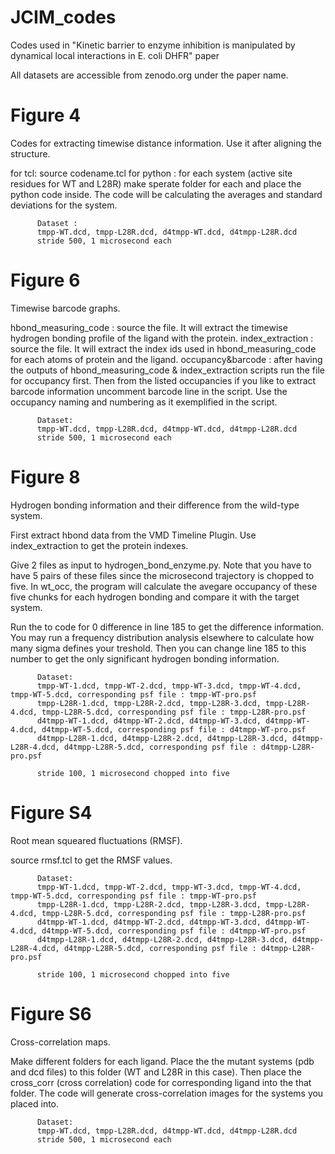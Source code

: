 # JCIM_codes
Codes used in "Kinetic barrier to enzyme inhibition is manipulated by dynamical local interactions in E. coli DHFR" paper

All datasets are accessible from zenodo.org under the paper name. 
# Figure 4

Codes for extracting timewise distance information. Use it after aligning the structure. 

for tcl: source codename.tcl
for python : for each system (active site residues for WT and L28R) make sperate folder for each and place the python code inside. The code will be calculating the averages and standard deviations for the system.

          Dataset :
          tmpp-WT.dcd, tmpp-L28R.dcd, d4tmpp-WT.dcd, d4tmpp-L28R.dcd 
          stride 500, 1 microsecond each
          
# Figure 6

Timewise barcode graphs.

hbond_measuring_code : source the file. It will extract the timewise hydrogen bonding profile of the ligand with the protein. 
index_extraction : source the file. It will extract the index ids used in hbond_measuring_code for each atoms of protein and the ligand. 
occupancy&barcode : after having the outputs of hbond_measuring_code & index_extraction scripts run the file for occupancy first. Then from the listed occupancies if you like to extract barcode information uncomment barcode line in the script. Use the occupancy naming and numbering as it exemplified in the script.

          Dataset:
          tmpp-WT.dcd, tmpp-L28R.dcd, d4tmpp-WT.dcd, d4tmpp-L28R.dcd 
          stride 500, 1 microsecond each

# Figure 8

Hydrogen bonding information and their difference from the wild-type system.

First extract hbond data from the VMD Timeline Plugin. Use index_extraction to get the protein indexes.

Give 2 files as input to hydrogen_bond_enzyme.py. Note that you have to have 5 pairs of these files since the microsecond trajectory is chopped to five. In wt_occ, the program will calculate the avegare occupancy of these five chunks for each hydrogen bonding and compare it with the target system.

Run the to code for 0 difference in line 185 to get the difference information. You may run a frequency distribution analysis elsewhere to calculate how many sigma defines your treshold. Then you can change line 185 to this number to get the only significant hydrogen bonding information. 

          Dataset:
          tmpp-WT-1.dcd, tmpp-WT-2.dcd, tmpp-WT-3.dcd, tmpp-WT-4.dcd, tmpp-WT-5.dcd, corresponding psf file : tmpp-WT-pro.psf
          tmpp-L28R-1.dcd, tmpp-L28R-2.dcd, tmpp-L28R-3.dcd, tmpp-L28R-4.dcd, tmpp-L28R-5.dcd, corresponding psf file : tmpp-L28R-pro.psf
          d4tmpp-WT-1.dcd, d4tmpp-WT-2.dcd, d4tmpp-WT-3.dcd, d4tmpp-WT-4.dcd, d4tmpp-WT-5.dcd, corresponding psf file : d4tmpp-WT-pro.psf
          d4tmpp-L28R-1.dcd, d4tmpp-L28R-2.dcd, d4tmpp-L28R-3.dcd, d4tmpp-L28R-4.dcd, d4tmpp-L28R-5.dcd, corresponding psf file : d4tmpp-L28R-pro.psf
          
          stride 100, 1 microsecond chopped into five
          
# Figure S4

Root mean squeared fluctuations (RMSF).

source rmsf.tcl to get the RMSF values.

          Dataset:
          tmpp-WT-1.dcd, tmpp-WT-2.dcd, tmpp-WT-3.dcd, tmpp-WT-4.dcd, tmpp-WT-5.dcd, corresponding psf file : tmpp-WT-pro.psf
          tmpp-L28R-1.dcd, tmpp-L28R-2.dcd, tmpp-L28R-3.dcd, tmpp-L28R-4.dcd, tmpp-L28R-5.dcd, corresponding psf file : tmpp-L28R-pro.psf
          d4tmpp-WT-1.dcd, d4tmpp-WT-2.dcd, d4tmpp-WT-3.dcd, d4tmpp-WT-4.dcd, d4tmpp-WT-5.dcd, corresponding psf file : d4tmpp-WT-pro.psf
          d4tmpp-L28R-1.dcd, d4tmpp-L28R-2.dcd, d4tmpp-L28R-3.dcd, d4tmpp-L28R-4.dcd, d4tmpp-L28R-5.dcd, corresponding psf file : d4tmpp-L28R-pro.psf
          
          stride 100, 1 microsecond chopped into five

# Figure S6

Cross-correlation maps.

Make different folders for each ligand. Place the the mutant systems (pdb and dcd files) to this folder (WT and L28R in this case). Then place the cross_corr (cross correlation) code for corresponding ligand into the that folder. The code will generate cross-correlation images for the systems you placed into.

          Dataset:
          tmpp-WT.dcd, tmpp-L28R.dcd, d4tmpp-WT.dcd, d4tmpp-L28R.dcd 
          stride 500, 1 microsecond each
